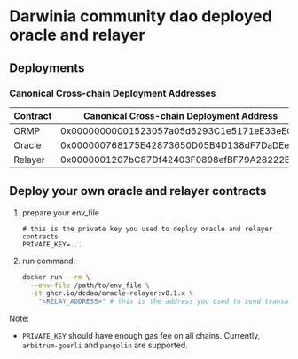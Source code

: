 # Darwinia community dao deployed oracle and relayer

## Deployments

### Canonical Cross-chain Deployment Addresses
|  Contract |  Canonical Cross-chain Deployment Address  |
|-----------|--------------------------------------------|
| ORMP      | 0x00000000001523057a05d6293C1e5171eE33eE0A |
| Oracle    | 0x000000768175E42873650D05B4D138dF7DaDEe43 |
| Relayer   | 0x0000001207bC87Df42403F0898efBF79A28222BE |

## Deploy your own oracle and relayer contracts

1. prepare your env_file

   ```
   # this is the private key you used to deploy oracle and relayer contracts
   PRIVATE_KEY=... 
   ```

2. run command:

   ```bash
   docker run --rm \
     --env-file /path/to/env_file \
     -it ghcr.io/dcdao/oracle-relayer:v0.1.x \
       "<RELAY_ADDRESS>" # this is the address you used to send transaction in ormpipe
   ```

Note:

* `PRIVATE_KEY` should have enough gas fee on all chains. Currently, `arbitrum-goerli` and `pangolin` are supported.
